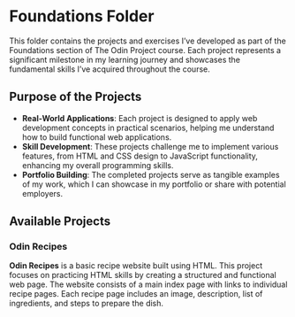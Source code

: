 # Foundations Folder

This folder contains the projects and exercises I’ve developed as part of the Foundations section of The Odin Project course. Each project represents a significant milestone in my learning journey and showcases the fundamental skills I’ve acquired throughout the course.

## Purpose of the Projects

- **Real-World Applications**: Each project is designed to apply web development concepts in practical scenarios, helping me understand how to build functional web applications.
- **Skill Development**: These projects challenge me to implement various features, from HTML and CSS design to JavaScript functionality, enhancing my overall programming skills.
- **Portfolio Building**: The completed projects serve as tangible examples of my work, which I can showcase in my portfolio or share with potential employers.

## Available Projects

### Odin Recipes

**Odin Recipes** is a basic recipe website built using HTML. This project focuses on practicing HTML skills by creating a structured and functional web page. The website consists of a main index page with links to individual recipe pages. Each recipe page includes an image, description, list of ingredients, and steps to prepare the dish.
